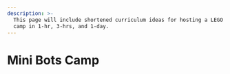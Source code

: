 ```yaml
---
description: >-
  This page will include shortened curriculum ideas for hosting a LEGO robotics
  camp in 1-hr, 3-hrs, and 1-day.
---
```


# Mini Bots Camp

